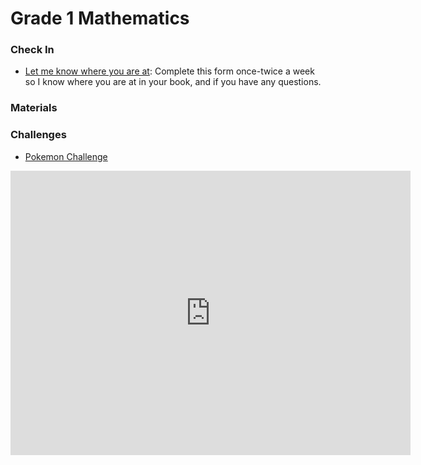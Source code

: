 # Grade 1 Mathematics
### Check In
* <a href="https://docs.google.com/forms/d/e/1FAIpQLSeviGZXD-I1-lmsXGWwYWfL_DmVxuQQzj5bI48VIIiUeSqjFg/viewform?usp=sf_link"> Let me know where you are at</a>: Complete this form once-twice a week so I know where you are at in your book, and if you have any questions.

### Materials 

### Challenges 
* <a href="https://MerrickMath.github.io/MerrickMath.github.io-PokemonChallenge/"> Pokemon Challenge</a> 

<iframe src="https://docs.google.com/forms/d/e/1FAIpQLScRr8tgMZ9yyvbZm-NUdsbsj0CXE5m7HqBtyvR_2LsU6S3ZhA/viewform?embedded=true" width="640" height="455" frameborder="0" marginheight="0" marginwidth="0">Loading…</iframe>
